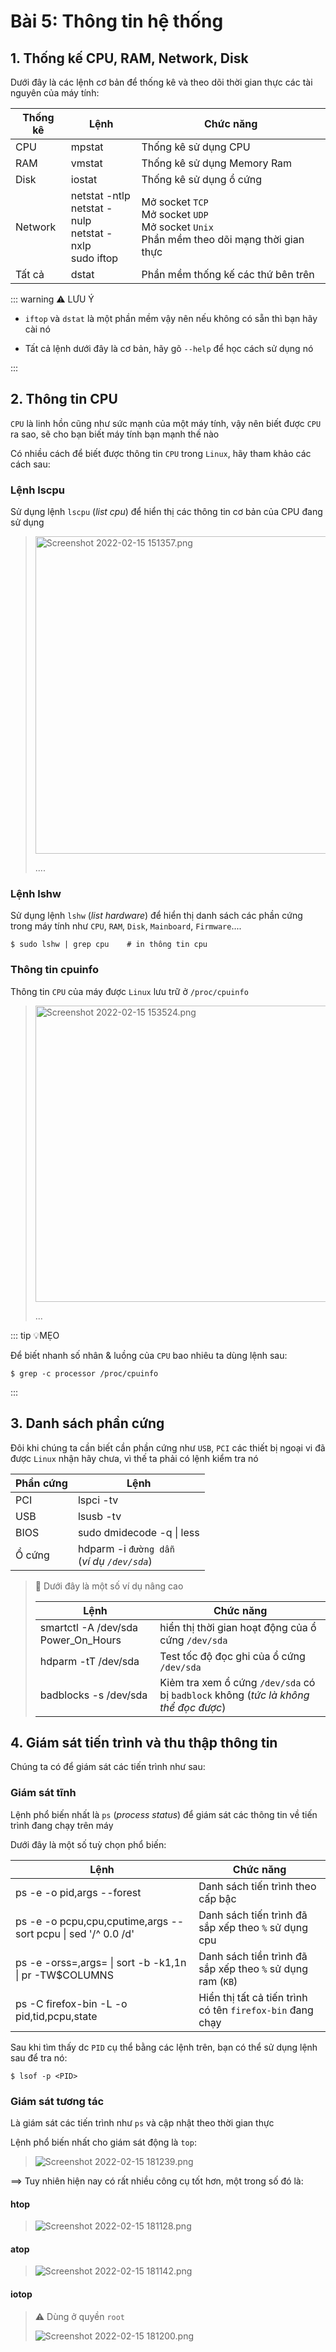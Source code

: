 # Bài 5: Thông tin hệ thống

## 1. Thống kế CPU, RAM, Network, Disk

Dưới đây là các lệnh cơ bản để thống kê và theo dõi thời gian thực các tài nguyên của máy tính: 

| Thống kê | Lệnh                                                          | Chức năng                                                                                       |
| -------- | ------------------------------------------------------------- | ----------------------------------------------------------------------------------------------- |
| CPU      | mpstat                                                        | Thống kê sử dụng CPU                                                                            |
| RAM      | vmstat                                                        | Thống kê sử dụng Memory Ram                                                                     |
| Disk     | iostat                                                        | Thống kê sử dụng ổ cứng                                                                         |
| Network  | netstat -ntlp<br>netstat -nulp<br>netstat -nxlp<br>sudo iftop | Mở socket `TCP`<br>Mở socket `UDP`<br>Mở socket `Unix`<br>Phần mềm theo dõi mạng thời gian thực |
| Tất cả   | dstat                                                         | Phần mềm thống kế các thứ bên trên                                                              |

::: warning ⚠️ LƯU Ý

- `iftop` và `dstat` là một phần mềm vậy nên nếu không có sẵn thì bạn hãy cài nó

- Tất cả lệnh dưới đây là cơ bản, hãy gõ `--help` để học cách sử dụng nó

:::

## 2. Thông tin CPU

`CPU` là linh hồn cũng như sức mạnh của một máy tính, vậy nên biết được `CPU` ra sao, sẽ cho bạn biết máy tính bạn mạnh thế nào

Có nhiều cách để biết được thông tin `CPU` trong `Linux`, hãy tham khảo các cách sau:

### Lệnh lscpu

Sử dụng lệnh `lscpu` (*list cpu*) để hiển thị các thông tin cơ bản của CPU đang sử dụng 

> <img src="https://raw.githubusercontent.com/Zenfection/Image/master/2022/02/15-15-14-07-Screenshot%202022-02-15%20151357.png" title="" alt="Screenshot 2022-02-15 151357.png" width="508">
> 
> ....

### Lệnh lshw

Sử dụng lệnh `lshw` (*list hardware*) để hiển thị danh sách các phần cứng trong máy tính như `CPU`, `RAM`, `Disk`, `Mainboard`, `Firmware`....

```bash:no-line-numbers
$ sudo lshw | grep cpu    # in thông tin cpu
```

### Thông tin cpuinfo

Thông tin `CPU` của máy được `Linux` lưu trữ ở `/proc/cpuinfo`

> <img src="https://raw.githubusercontent.com/Zenfection/Image/master/2022/02/15-15-35-33-Screenshot%202022-02-15%20153524.png" title="" alt="Screenshot 2022-02-15 153524.png" width="474">
> 
> ...

::: tip 💡MẸO

Để biết nhanh số nhân & luồng của `CPU` bao nhiêu ta dùng lệnh sau:

```bash:no-line-numbers
$ grep -c processor /proc/cpuinfo
```

:::

## 3. Danh sách phần cứng

Đôi khi chúng ta cần biết cần phần cứng như `USB`, `PCI` các thiết bị ngoại vi đã được `Linux` nhận hãy chưa, vì thế ta phải có lệnh kiểm tra nó

| Phần cứng | Lệnh                                          |
| --------- | --------------------------------------------- |
| PCI       | lspci -tv                                     |
| USB       | lsusb -tv                                     |
| BIOS      | sudo dmidecode -q \| less                     |
| Ổ cứng    | hdparm -i `đường dẫn`<br>(*ví dụ `/dev/sda`*) |

> 🤔 Dưới đây là một số ví dụ nâng cao
> 
> | Lệnh                                | Chức năng                                                                           |
> | ----------------------------------- | ----------------------------------------------------------------------------------- |
> | smartctl -A /dev/sda Power_On_Hours | hiển thị thời gian hoạt động của ổ cứng `/dev/sda`                                  |
> | hdparm -tT /dev/sda                 | Test tốc độ đọc ghi của ổ cứng `/dev/sda`                                           |
> | badblocks -s /dev/sda               | Kiẻm tra xem ổ cứng `/dev/sda` có bị `badblock` không (*tức là không thể đọc được*) |

## 4. Giám sát tiến trình và thu thập thông tin

Chúng ta có để giám sát các tiến trình như sau:

### Giám sát tĩnh

Lệnh phổ biến nhất là `ps` (*process status*) để giám sát các thông tin về tiến trình đang chạy trên máy

Dưới đây là một số tuỳ chọn phổ biến: 

| Lệnh                                                          | Chức năng                                                   |
| ------------------------------------------------------------- | ----------------------------------------------------------- |
| ps -e -o pid,args --forest                                    | Danh sách tiến trình theo cấp bậc                           |
| ps -e -o pcpu,cpu,cputime,args --sort pcpu \| sed '/^ 0.0 /d' | Danh sách tiến trình đã sắp xếp theo `%` sử dụng cpu        |
| ps -e -orss=,args= \| sort -b -k1,1n \| pr -TW$COLUMNS        | Danh sách tiền trình đã sắp xếp theo `%` sử dụng ram (`KB`) |
| ps -C firefox-bin -L -o pid,tid,pcpu,state                    | Hiển thị tất cả tiến trình có tên `firefox-bin` đang chạy   |

Sau khi tìm thấy dc `PID` cụ thể bằng các lệnh trên, bạn có thể sử dụng lệnh sau để tra nó:

```bash:no-line-numbers
$ lsof -p <PID>
```

### Giám sát tương tác

Là giám sát các tiến trình như `ps` và cập nhật theo thời gian thực

Lệnh phổ biến nhất cho giám sát động là `top`: 

> ![Screenshot 2022-02-15 181239.png](https://raw.githubusercontent.com/Zenfection/Image/master/2022/02/15-18-12-48-Screenshot%202022-02-15%20181239.png)

==> Tuy nhiên hiện nay có rất nhiều công cụ tốt hơn, một trong số đó là:

#### htop

> ![Screenshot 2022-02-15 181128.png](https://raw.githubusercontent.com/Zenfection/Image/master/2022/02/15-18-12-12-Screenshot%202022-02-15%20181128.png)

#### atop

> ![Screenshot 2022-02-15 181142.png](https://raw.githubusercontent.com/Zenfection/Image/master/2022/02/15-18-13-02-Screenshot%202022-02-15%20181142.png)

#### iotop

> ⚠️ Dùng ở quyền `root`
> 
> ![Screenshot 2022-02-15 181200.png](https://raw.githubusercontent.com/Zenfection/Image/master/2022/02/15-18-13-26-Screenshot%202022-02-15%20181200.png)
